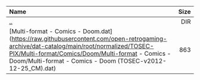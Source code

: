 |Name|Size|
|:---|---:|
|[..](../index.html)|DIR|
|[Multi-format - Comics - Doom.dat](https://raw.githubusercontent.com/open-retrogaming-archive/dat-catalog/main/root/normalized/TOSEC-PIX/Multi-format/Comics/Doom/Multi-format - Comics - Doom/Multi-format - Comics - Doom (TOSEC-v2012-12-25_CM).dat)|863|
